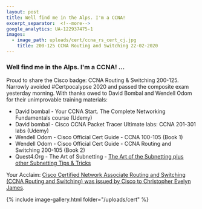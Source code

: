 ```yaml
---
layout: post
title: Well find me in the Alps. I'm a CCNA!
excerpt_separator:  <!--more-->
google_analytics: UA-122937475-1
images:
  - image_path: uploads/cert/ccna_rs_cert_cj.jpg
    title: 200-125 CCNA Routing and Switching 22-02-2020
---
```


### Well find me in the Alps. I'm a CCNA! ...


Proud to share the Cisco badge: CCNA Routing & Switching 200-125. Narrowly avoided #Certpocalypse 2020 and passed the composite exam yesterday morning. With thanks owed to David Bombal and Wendell Odom for their unimprovable training materials:

- David bombal - Your CCNA Start. The Complete Networking Fundamentals course (Udemy)
- David bombal - Cisco CCNA Packet Tracer Ultimate labs: CCNA 201-301 labs (Udemy)
- Wendell Odom - Cisco Official Cert Guide - CCNA 100-105 (Book 1)
- Wendell Odom - Cisco Official Cert Guide - CCNA Routing and Switching 200-105 (Book 2)
- Quest4.Org - The Art of Subnetting - <a href="hhttp://quest4.org/ccna/subnet_cheat_sheet.htm">The Art of the Subnetting plus other Subnetting Tips & Tricks</a>


Your Acclaim: <a href="https://www.youracclaim.com/badges/23faac15-228c-4843-9baf-dc741f84e863/linked_in">Cisco Certified Network Associate Routing and Switching (CCNA Routing and Switching) was issued by Cisco to Christopher Evelyn James</a>.

{% include image-gallery.html folder="/uploads/cert" %}
